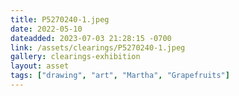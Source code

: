```yaml
---
title: P5270240-1.jpeg
date: 2022-05-10
dateadded: 2023-07-03 21:28:15 -0700
link: /assets/clearings/P5270240-1.jpeg
gallery: clearings-exhibition
layout: asset
tags: ["drawing", "art", "Martha", "Grapefruits"]
--- 
```

